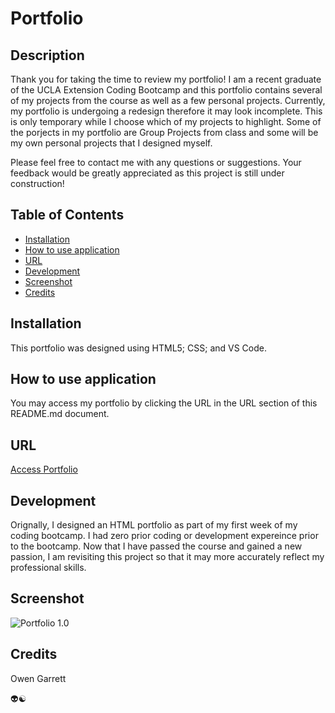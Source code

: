 # Portfolio

## Description

Thank you for taking the time to review my portfolio! I am a recent graduate of the UCLA Extension Coding Bootcamp and this portfolio contains several of my projects from the course as well as a few personal projects. Currently, my portfolio is undergoing a redesign therefore it may look incomplete. This is only temporary while I choose which of my projects to highlight. Some of the porjects in my portfolio are Group Projects from class and some will be my own personal projects that I designed myself. 

 
Please feel free to contact me with any questions or suggestions. Your feedback would be greatly appreciated as this project is still under construction! 

## Table of Contents 

- [Installation](#installation)
- [How to use application](#how-to-use-application)
- [URL](#url)
- [Development](#development)
- [Screenshot](#screenshot)
- [Credits](#credits)

## Installation

This portfolio was designed using HTML5; CSS; and VS Code. 

## How to use application

You may access my portfolio by clicking the URL in the URL section of this README.md document.  

## URL 

<a href ="https://owengarrett.github.io/Portfolio/" target="_blank">Access Portfolio</a>

## Development 

Orignally, I designed an HTML portfolio as part of my first week of my coding bootcamp. I had zero prior coding or development expereince prior to the bootcamp. Now that I have passed the course and gained a new passion, I am revisiting this project so that it may more accurately reflect my professional skills.  

## Screenshot

<img src="/assets/images/portfolioversion1.jpg" alt="Portfolio 1.0" title="Portfolio in development">

## Credits

Owen Garrett

:alien::yin_yang:

